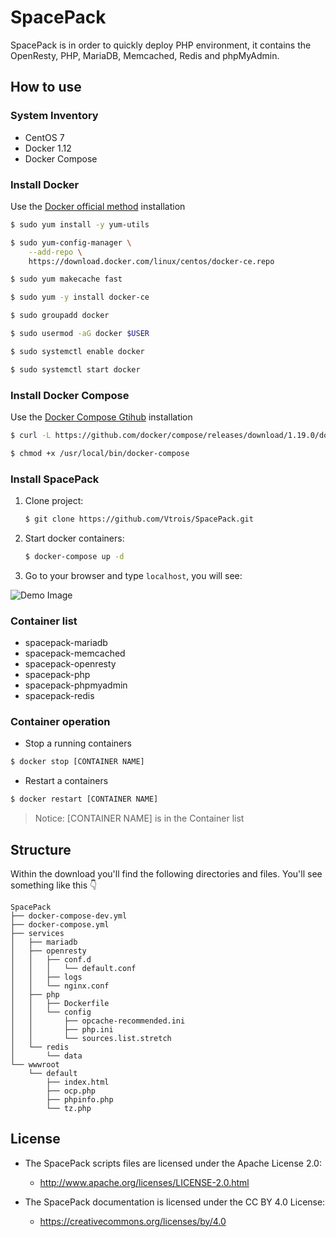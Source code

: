 # SpacePack
SpacePack is in order to quickly deploy PHP environment, it contains the OpenResty, PHP, MariaDB, Memcached, Redis and phpMyAdmin.

## How to use

### System Inventory

+ CentOS 7
+ Docker 1.12
+ Docker Compose

### Install Docker

Use the [Docker official method](https://docs.docker.com/engine/installation/linux/centos/) installation

```bash
$ sudo yum install -y yum-utils

$ sudo yum-config-manager \
    --add-repo \
    https://download.docker.com/linux/centos/docker-ce.repo

$ sudo yum makecache fast

$ sudo yum -y install docker-ce

$ sudo groupadd docker

$ sudo usermod -aG docker $USER

$ sudo systemctl enable docker

$ sudo systemctl start docker
```

### Install Docker Compose

Use the [Docker Compose Gtihub](https://github.com/docker/compose/releases) installation

```bash
$ curl -L https://github.com/docker/compose/releases/download/1.19.0/docker-compose-`uname -s`-`uname -m` > /usr/local/bin/docker-compose

$ chmod +x /usr/local/bin/docker-compose
```

### Install SpacePack
1. Clone project:
    ```bash
    $ git clone https://github.com/Vtrois/SpacePack.git
    ```
2. Start docker containers:
    ```bash
    $ docker-compose up -d
    ```
3. Go to your browser and type `localhost`, you will see:

![Demo Image](https://s1.ax1x.com/2018/02/14/9Ym2pF.png)

### Container list

+ spacepack-mariadb
+ spacepack-memcached
+ spacepack-openresty
+ spacepack-php
+ spacepack-phpmyadmin
+ spacepack-redis

### Container operation

+ Stop a running containers

```bash
$ docker stop [CONTAINER NAME]
```

+ Restart a containers

```bash
$ docker restart [CONTAINER NAME]
```

> Notice: [CONTAINER NAME] is in the Container list

## Structure

Within the download you'll find the following directories and files. You'll see something like this :point_down:

```
SpacePack
├── docker-compose-dev.yml
├── docker-compose.yml
├── services
│   ├── mariadb
│   ├── openresty
│   │   ├── conf.d
│   │   │   └── default.conf
│   │   ├── logs
│   │   └── nginx.conf
│   ├── php
│   │   ├── Dockerfile
│   │   └── config
│   │       ├── opcache-recommended.ini
│   │       ├── php.ini
│   │       └── sources.list.stretch
│   └── redis
│       └── data
└── wwwroot
    └── default
        ├── index.html
        ├── ocp.php
        ├── phpinfo.php
        └── tz.php
```

## License

- The SpacePack scripts files are licensed under the Apache License 2.0:
  - http://www.apache.org/licenses/LICENSE-2.0.html

- The SpacePack documentation is licensed under the CC BY 4.0 License:
  - https://creativecommons.org/licenses/by/4.0
